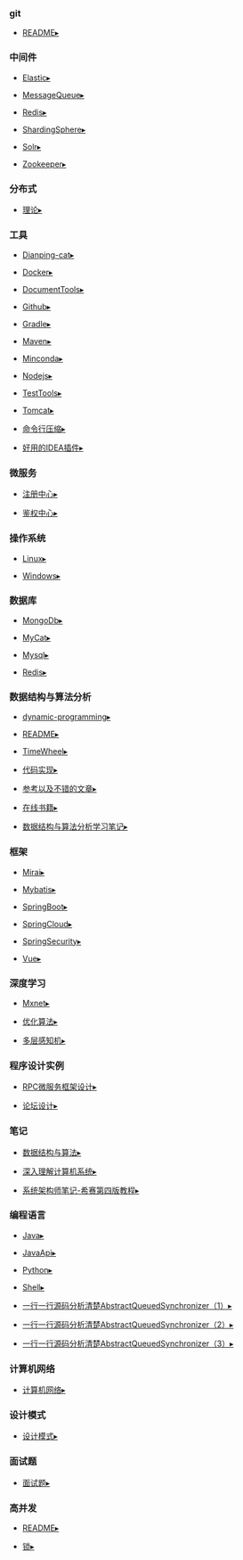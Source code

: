 ### git
- [README▸](/git/README.md)<br>

### 中间件
- [Elastic▸](/中间件/Elastic.md)<br>

- [MessageQueue▸](/中间件/MessageQueue.md)<br>

- [Redis▸](/中间件/Redis.md)<br>

- [ShardingSphere▸](/中间件/ShardingSphere.md)<br>

- [Solr▸](/中间件/Solr.md)<br>

- [Zookeeper▸](/中间件/Zookeeper.md)<br>

### 分布式
- [理论▸](/分布式/理论.md)<br>

### 工具
- [Dianping-cat▸](/工具/Dianping-cat.md)<br>

- [Docker▸](/工具/Docker.md)<br>

- [DocumentTools▸](/工具/DocumentTools.md)<br>

- [Github▸](/工具/Github.md)<br>

- [Gradle▸](/工具/Gradle.md)<br>

- [Maven▸](/工具/Maven.md)<br>

- [Minconda▸](/工具/Minconda.md)<br>

- [Nodejs▸](/工具/Nodejs.md)<br>

- [TestTools▸](/工具/TestTools.md)<br>

- [Tomcat▸](/工具/Tomcat.md)<br>

- [命令行压缩▸](/工具/命令行压缩.md)<br>

- [好用的IDEA插件▸](/工具/好用的IDEA插件.md)<br>

### 微服务
- [注册中心▸](/微服务/注册中心.md)<br>

- [鉴权中心▸](/微服务/鉴权中心.md)<br>

### 操作系统
- [Linux▸](/操作系统/Linux.md)<br>

- [Windows▸](/操作系统/Windows.md)<br>

### 数据库
- [MongoDb▸](/数据库/MongoDb.md)<br>

- [MyCat▸](/数据库/MyCat.md)<br>

- [Mysql▸](/数据库/Mysql.md)<br>

- [Redis▸](/数据库/Redis.md)<br>

### 数据结构与算法分析
- [dynamic-programming▸](/数据结构与算法分析/dynamic-programming.md)<br>

- [README▸](/数据结构与算法分析/README.md)<br>

- [TimeWheel▸](/数据结构与算法分析/TimeWheel.md)<br>

- [代码实现▸](/数据结构与算法分析/代码实现.md)<br>

- [参考以及不错的文章▸](/数据结构与算法分析/参考以及不错的文章.md)<br>

- [在线书籍▸](/数据结构与算法分析/在线书籍.md)<br>

- [数据结构与算法分析学习笔记▸](/数据结构与算法分析/数据结构与算法分析学习笔记.md)<br>

### 框架
- [Mirai▸](/框架/Mirai.md)<br>

- [Mybatis▸](/框架/Mybatis.md)<br>

- [SpringBoot▸](/框架/SpringBoot.md)<br>

- [SpringCloud▸](/框架/SpringCloud.md)<br>

- [SpringSecurity▸](/框架/SpringSecurity.md)<br>

- [Vue▸](/框架/Vue.md)<br>

### 深度学习
- [Mxnet▸](/深度学习/Mxnet.md)<br>

- [优化算法▸](/深度学习/优化算法.md)<br>

- [多层感知机▸](/深度学习/多层感知机.md)<br>

### 程序设计实例
- [RPC微服务框架设计▸](/程序设计实例/RPC微服务框架设计.md)<br>

- [论坛设计▸](/程序设计实例/论坛设计.md)<br>

### 笔记
- [数据结构与算法▸](/笔记/数据结构与算法.md)<br>

- [深入理解计算机系统▸](/笔记/深入理解计算机系统.md)<br>

- [系统架构师笔记-希赛第四版教程▸](/笔记/系统架构师笔记-希赛第四版教程.md)<br>

### 编程语言
- [Java▸](/编程语言/Java.md)<br>

- [JavaApi▸](/编程语言/JavaApi.md)<br>

- [Python▸](/编程语言/Python.md)<br>

- [Shell▸](/编程语言/Shell.md)<br>

- [一行一行源码分析清楚AbstractQueuedSynchronizer（1）▸](/编程语言/一行一行源码分析清楚AbstractQueuedSynchronizer（1）.md)<br>

- [一行一行源码分析清楚AbstractQueuedSynchronizer（2）▸](/编程语言/一行一行源码分析清楚AbstractQueuedSynchronizer（2）.md)<br>

- [一行一行源码分析清楚AbstractQueuedSynchronizer（3）▸](/编程语言/一行一行源码分析清楚AbstractQueuedSynchronizer（3）.md)<br>

### 计算机网络
- [计算机网络▸](/计算机网络/计算机网络.md)<br>

### 设计模式
- [设计模式▸](/设计模式/设计模式.md)<br>

### 面试题
- [面试题▸](/面试题/面试题.md)<br>

### 高并发
- [README▸](/高并发/README.md)<br>

- [锁▸](/高并发/锁.md)<br>